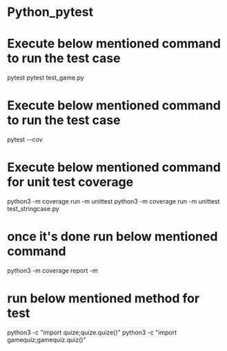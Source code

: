 # Python_pytest

# Execute below mentioned command to run the test case
pytest
pytest test_game.py
# Execute below mentioned command to run the test case
pytest --cov

# Execute below mentioned command for unit test coverage
python3 -m coverage run -m unittest
python3 -m coverage run -m unittest test_stringcase.py

# once it's done run below mentioned command
python3 -m coverage report -m


# run below mentioned method for test
python3 -c "import quize;quize.quize()" 
python3 -c "import gamequiz;gamequiz.quiz()"

